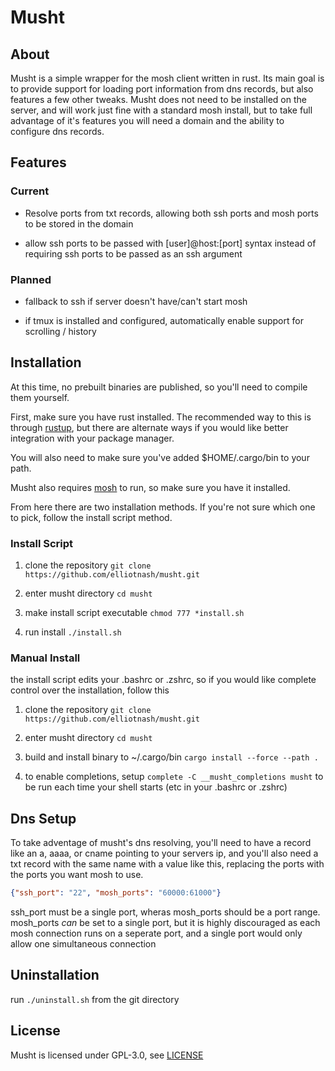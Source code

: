 # Musht

## About

Musht is a simple wrapper for the mosh client written in rust.
Its main goal is to provide support for loading port information from dns records, but also features a few other tweaks. Musht does not need to be installed on the server, and will work just fine with a standard mosh install, but to take full advantage of it's features you will need a domain and the ability to configure dns records.

## Features

### Current

- Resolve ports from txt records, allowing both ssh ports and mosh ports to be stored in the domain

- allow ssh ports to be passed with [user]@host:[port] syntax instead of requiring ssh ports to be passed as an ssh argument

### Planned

- fallback to ssh if server doesn't have/can't start mosh

- if tmux is installed and configured, automatically enable support for scrolling / history

## Installation

At this time, no prebuilt binaries are published, so you'll need to compile them yourself.

First, make sure you have rust installed. The recommended way to this is through [rustup](https://rustup.rs/), but there are alternate ways if you would like better integration with your package manager.

You will also need to make sure you've added $HOME/.cargo/bin to your path.

Musht also requires [mosh](https://mosh.org/) to run, so make sure you have it installed.

From here there are two installation methods. If you're not sure which one to pick, follow the install script method.

### Install Script

1. clone the repository `git clone https://github.com/elliotnash/musht.git`

2. enter musht directory `cd musht`

3. make install script executable `chmod 777 *install.sh`

4. run install `./install.sh`

### Manual Install

the install script edits your .bashrc or .zshrc, so if you would like complete control over the installation, follow this

1. clone the repository `git clone https://github.com/elliotnash/musht.git`

2. enter musht directory `cd musht`

3. build and install binary to ~/.cargo/bin `cargo install --force --path .`

4. to enable completions, setup `complete -C __musht_completions musht` to be run each time your shell starts (etc in your .bashrc or .zshrc)

## Dns Setup

To take adventage of musht's dns resolving, you'll need to have a record like an a, aaaa, or cname pointing to your servers ip, and you'll also need a txt record with the same name with a value like this, replacing the ports with the ports you want mosh to use.
```json
{"ssh_port": "22", "mosh_ports": "60000:61000"}
```
ssh_port must be a single port, wheras mosh_ports should be a port range. mosh_ports *can* be set to a single port, but it is highly discouraged as each mosh connection runs on a seperate port, and a single port would only allow one simultaneous connection

## Uninstallation

run `./uninstall.sh` from the git directory

## License

Musht is licensed under GPL-3.0, see [LICENSE](LICENSE)
